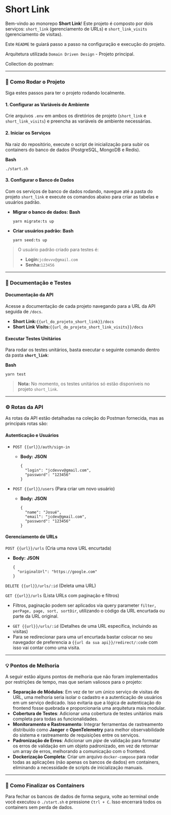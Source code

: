 # Short Link

Bem-vindo ao monorepo **Short Link**! Este projeto é composto por dois serviços: `short_link` (gerenciamento de URLs) e `short_link_visits` (gerenciamento de visitas).

Este `README` te guiará passo a passo na configuração e execução do projeto.

Arquitetura utilizada `Domain Driven Design` - Projeto principal.

Collection do postman:

---

### 🚀 Como Rodar o Projeto

Siga estes passos para ter o projeto rodando localmente.

#### 1. Configurar as Variáveis de Ambiente

Crie arquivos `.env` em ambos os diretórios de projeto (`short_link` e `short_link_visits`) e preencha as variáveis de ambiente necessárias.

#### 2. Iniciar os Serviços

Na raiz do repositório, execute o script de inicialização para subir os containers do banco de dados (PostgreSQL, MongoDB e Redis).

**Bash**

```
./start.sh
```

#### 3. Configurar o Banco de Dados

Com os serviços de banco de dados rodando, navegue até a pasta do projeto `short_link` e execute os comandos abaixo para criar as tabelas e usuários padrão.

- **Migrar o banco de dados:**
  **Bash**

  ```
  yarn migrate:ts up
  ```

- **Criar usuários padrão:**
  **Bash**

  ```
  yarn seed:ts up
  ```

> O usuário padrão criado para testes é:
>
> - **Login:**`jcdevvv@gmail.com`
> - **Senha:**`123456`

---

### 📝 Documentação e Testes

#### Documentação da API

Acesse a documentação de cada projeto navegando para a URL da API seguida de `/docs`.

- **Short Link:**`{{url_do_projeto_short_link}}/docs`
- **Short Link Visits:**`{{url_do_projeto_short_link_visits}}/docs`

#### Executar Testes Unitários

Para rodar os testes unitários, basta executar o seguinte comando dentro da pasta **`short_link`**:

**Bash**

```
yarn test
```

> **Nota:** No momento, os testes unitários só estão disponíveis no projeto `short_link`.

---

### ⚙️ Rotas da API

As rotas da API estão detalhadas na coleção do Postman fornecida, mas as principais rotas são:

#### Autenticação e Usuários

- `POST {{url}}/auth/sign-in`

  - **Body:**
    **JSON**

    ```
    {
      "login": "jcdevvv@gmail.com",
      "password": "123456"
    }
    ```

- `POST {{url}}/users` (Para criar um novo usuário)

  - **Body:**
    **JSON**

    ```
    {
      "name": "Josué",
      "email": "jcdev@gmail.com",
      "password": "123456"
    }
    ```

#### Gerenciamento de URLs

`POST {{url}}/urls` (Cria uma nova URL encurtada)

- **Body:**
  **JSON**

  ```
  {
    "originalUrl": "https://google.com"
  }
  ```

`DELETE {{url}}/urls/:id` (Deleta uma URL)

`GET {{url}}/urls` (Lista URLs com paginação e filtros)

- Filtros, paginação podem ser aplicados via query parameter `filter, perPage, page, sort, sortDir`, utilizando o código da URL encurtada ou parte da URL original.

* `GET {{url}}/urls/:id` (Detalhes de uma URL específica, incluindo as visitas)
* Para se redirecionar para uma url encurtada bastar colocar no seu navegador de preferencia a `{{url da sua api}}/redirect/:code` com isso vai contar como uma visita.

---

### 💡 Pontos de Melhoria

A seguir estão alguns pontos de melhoria que não foram implementados por restrições de tempo, mas que seriam valiosos para o projeto:

- **Separação de Módulos**: Em vez de ter um único serviço de visitas de URL, uma melhoria seria isolar o cadastro e a autenticação de usuários em um serviço dedicado. Isso evitaria que a lógica de autenticação do frontend fosse quebrada e proporcionaria uma arquitetura mais modular.
- **Cobertura de Testes**: Adicionar uma cobertura de testes unitários mais completa para todas as funcionalidades.
- **Monitoramento e Rastreamento**: Integrar ferramentas de rastreamento distribuído como **Jaeger** e **OpenTelemetry** para melhor observabilidade do sistema e rastreamento de requisições entre os serviços.
- **Padronização de Erros**: Adicionar um _pipe_ de validação para formatar os erros de validação em um objeto padronizado, em vez de retornar um array de erros, melhorando a comunicação com o frontend.
- **Dockerização Completa**: Criar um arquivo `docker-compose` para rodar todas as aplicações (não apenas os bancos de dados) em containers, eliminando a necessidade de scripts de inicialização manuais.

---

### 🔴 Como Finalizar os Containers

Para fechar os bancos de dados de forma segura, volte ao terminal onde você executou o `./start.sh` e pressione `Ctrl + C`. Isso encerrará todos os containers sem perda de dados.
